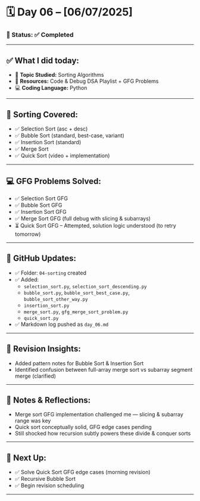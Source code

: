 # 🗓️ Day 06 – [06/07/2025]

### 📍 Status: ✅ Completed

---

## ✅ What I did today:

* 📌 **Topic Studied:** Sorting Algorithms  
* 📘 **Resources:** Code & Debug DSA Playlist + GFG Problems  
* 💻 **Coding Language:** Python

---

## 🔢 Sorting Covered:

- ✅ Selection Sort (asc + desc)
- ✅ Bubble Sort (standard, best-case, variant)
- ✅ Insertion Sort (standard)
- ✅ Merge Sort 
- ✅ Quick Sort (video + implementation)

---

## 💻 GFG Problems Solved:

- ✅ Selection Sort GFG
- ✅ Bubble Sort GFG
- ✅ Insertion Sort GFG
- ✅ Merge Sort GFG (full debug with slicing & subarrays)
- ⏳ Quick Sort GFG – Attempted, solution logic understood (to retry tomorrow)

---

## 📁 GitHub Updates:

* ✅ Folder: `04-sorting` created
* ✅ Added:
  - `selection_sort.py`, `selection_sort_descending.py`
  - `bubble_sort.py`, `bubble_sort_best_case.py`, `bubble_sort_other_way.py`
  - `insertion_sort.py`
  - `merge_sort.py`, `gfg_merge_sort_problem.py`
  - `quick_sort.py`
* ✅ Markdown log pushed as `day_06.md`

---

## 🔁 Revision Insights:

* Added pattern notes for Bubble Sort & Insertion Sort  
* Identified confusion between full-array merge sort vs subarray segment merge (clarified)

---

## 📝 Notes & Reflections:

* Merge sort GFG implementation challenged me — slicing & subarray range was key  
* Quick sort conceptually solid, GFG edge cases pending  
* Still shocked how recursion subtly powers these divide & conquer sorts  
---

## 🔄 Next Up:

* ✅ Solve Quick Sort GFG edge cases (morning revision)
* ✅ Recursive Bubble Sort
* ✅ Begin revision scheduling

---
